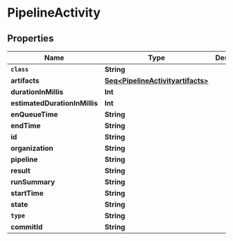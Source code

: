 

# PipelineActivity


## Properties

Name | Type | Description | Notes
------------ | ------------- | ------------- | -------------
**`class`** | **String** |  |  [optional]
**artifacts** | [**Seq&lt;PipelineActivityartifacts&gt;**](PipelineActivityartifacts.md) |  |  [optional]
**durationInMillis** | **Int** |  |  [optional]
**estimatedDurationInMillis** | **Int** |  |  [optional]
**enQueueTime** | **String** |  |  [optional]
**endTime** | **String** |  |  [optional]
**id** | **String** |  |  [optional]
**organization** | **String** |  |  [optional]
**pipeline** | **String** |  |  [optional]
**result** | **String** |  |  [optional]
**runSummary** | **String** |  |  [optional]
**startTime** | **String** |  |  [optional]
**state** | **String** |  |  [optional]
**`type`** | **String** |  |  [optional]
**commitId** | **String** |  |  [optional]



